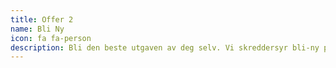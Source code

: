 ```yaml
---
title: Offer 2
name: Bli Ny
icon: fa fa-person
description: Bli den beste utgaven av deg selv. Vi skreddersyr bli-ny pakker for deg.
---
```


